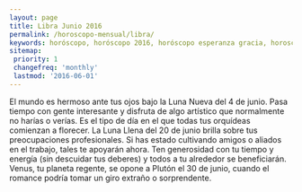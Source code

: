 ```yaml
---
layout: page
title: Libra Junio 2016 
permalink: /horoscopo-mensual/libra/
keywords: horóscopo, horóscopo 2016, horóscopo esperanza gracia, horoscop, horóscopos gratis, horoscopo libra, horoscopo libra 2016, Tarot, Astrologia, Zodíaco, libra, horoscopo gratis, horoscopo del mes 
sitemap:
 priority: 1
 changefreq: 'monthly'
 lastmod: '2016-06-01'
---
```


 El mundo es hermoso ante tus ojos bajo la Luna Nueva del 4 de junio. Pasa tiempo con gente interesante y disfruta de algo artístico que normalmente no harías o verías. Es el tipo de día en el que todas tus orquídeas comienzan a florecer. La Luna Llena del 20 de junio brilla sobre tus preocupaciones profesionales. Si has estado cultivando amigos o aliados en el trabajo, tales te apoyarán ahora. Ten generosidad con tu tiempo y energía (sin descuidar tus deberes) y todos a tu alrededor se beneficiarán. Venus, tu planeta regente, se opone a Plutón el 30 de junio, cuando el romance podría tomar un giro extraño o sorprendente.
